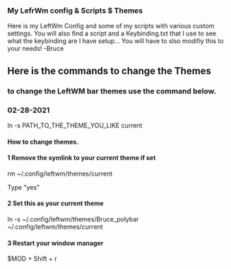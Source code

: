 ### My LefrWm config & Scripts $ Themes
Here is my LeftWm Config and some of my scripts with various custom settings.
You will also find a script and a Keybinding.txt that I use to see what the keybinding are I have setup... You will have to slso modifiy this to your needs!
-Bruce

## Here is the commands to change the Themes

### to change the LeftWM bar themes use the command below.
### 02-28-2021
ln -s PATH_TO_THE_THEME_YOU_LIKE current

#### How to change themes.

#### 1 Remove the symlink to your current theme if set
rm ~/.config/leftwm/themes/current

Type "yes"

#### 2 Set this as your current theme
ln -s ~/.config/leftwm/themes/Bruce_polybar ~/.config/leftwm/themes/current

#### 3 Restart your window manager
$MOD + Shift + r
